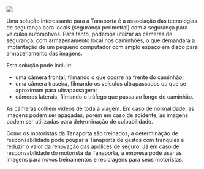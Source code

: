 [![](https://ampli-images.s3.amazonaws.com/production/3b722241-2e86-41c9-93ca-c69b06b6feb2/original)](https://ampli-images.s3.amazonaws.com/production/3b722241-2e86-41c9-93ca-c69b06b6feb2/original)

Uma solução interessante para a Tanaporta é a associação das tecnologias de segurança para locais (segurança perimetral) com a segurança para veículos automotivos. Para tanto, podemos utilizar as câmeras de segurança, com armazenamento local nos caminhões, o que demandará a implantação de um pequeno computador com amplo espaço em disco para armazenamento das imagens.

Esta solução pode incluir:

- uma câmera frontal, filmando o que ocorre na frente do caminhão;
- uma câmera traseira, filmando os veículos ultrapassados ou que se aproximam para ultrapassagem;
- câmeras laterais, filmando o tráfego que passa ao longo do caminhão.

As câmeras colhem vídeos de toda a viagem. Em caso de normalidade, as imagens podem ser apagadas; porém em caso de acidente, as imagens podem ser utilizadas para determinação de culpabilidade.

Como os motoristas da Tanaporta são treinados, a determinação de responsabilidade pode poupar a Tanaporta de gastos com franquias e reduzir o valor da renovação das apólices de seguro. Já em caso de responsabilidade do motorista da Tanaporta, a empresa pode usar as imagens para novos treinamentos e reciclagens para seus motoristas.